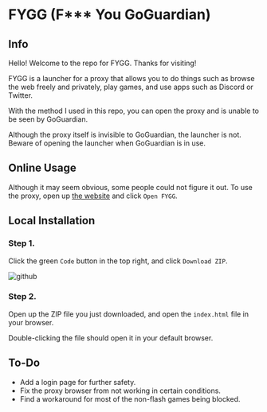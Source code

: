 # FYGG (F*** You GoGuardian)

## Info
Hello! Welcome to the repo for FYGG. Thanks for visiting!

FYGG is a launcher for a proxy that allows you to do things such as browse the web freely and privately, play games, and use apps such as Discord or Twitter.

With the method I used in this repo, you can open the proxy and is unable to be seen by GoGuardian.

Although the proxy itself is invisible to GoGuardian, the launcher is not. Beware of opening the launcher when GoGuardian is in use.

## Online Usage

Although it may seem obvious, some people could not figure it out. To use the proxy, open up [the website](https://lowtierdeveloper.github.io/FYGG) and click ``Open FYGG``.

## Local Installation

### Step 1.

Click the green ``Code`` button in the top right, and click ``Download ZIP``.

![github](https://user-images.githubusercontent.com/117882173/205354188-0996bc4f-3cb9-4895-ab01-d05227ca6791.jpg)

### Step 2.

Open up the ZIP file you just downloaded, and open the ``index.html`` file in your browser.

Double-clicking the file should open it in your default browser.

## To-Do

* Add a login page for further safety.
* Fix the proxy browser from not working in certain conditions.
* Find a workaround for most of the non-flash games being blocked.

